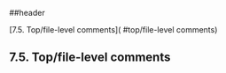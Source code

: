 ##header

[7.5. Top/file-level comments]( #top/file-level comments)


## 7.5. Top/file-level comments
